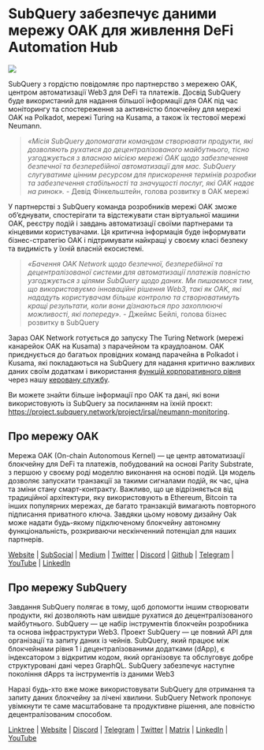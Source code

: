 # SubQuery забезпечує даними мережу OAK для живлення DeFi Automation Hub

![](https://miro.medium.com/max/1400/0*R-MluHyL9bHAEboa)

SubQuery з гордістю повідомляє про партнерство з мережею OAK, центром автоматизації Web3 для DeFi та платежів. Досвід SubQuery буде використаний для надання більшої інформації для OAK під час моніторингу та спостереження за активністю блокчейну для мережі OAK на Polkadot, мережі Turing на Kusama, а також їх тестової мережі Neumann.

> _«Місія SubQuery допомагати командам створювати продукти, які дозволяють рухатися до децентралізованого майбутнього, тісно узгоджується з власною місією мережі OAK щодо забезпечення безпечної та безперебійної автоматизації для мас. SubQuery слугуватиме цінним ресурсом для прискорення термінів розробки та забезпечення стабільності та значущості послуг, які OAK надає на ринок»._ - Девід Фінкельштейн, голова розвитку в OAK мережі

У партнерстві з SubQuery команда розробників мережі OAK зможе об’єднувати, спостерігати та відстежувати стан віртуальної машини OAK, реєстру подій і завдань автоматизації своїми партнерами та кінцевими користувачами. Ця критична інформація буде інформувати бізнес-стратегію OAK і підтримувати найкращі у своєму класі безпеку та видимість у їхній власній екосистемі.

> _«Бачення OAK Network щодо безпечної, безперебійної та децентралізованої системи для автоматизації платежів повністю узгоджується з цілями SubQuery щодо даних. Ми пишаємося тим, що використовуємо інноваційні рішення Web3, такі як OAK, які нададуть користувачам більше контролю та створюватимуть кращі результати, коли вони дізнаються про захоплюючі можливості, які попереду»._ - Джеймс Бейлі, голова бізнес розвитку в SubQuery

Зараз OAK Network готується до запуску The Turing Network (мережі канарейок OAK на Kusama) з парачейном та краудлоаном. OAK приєднується до багатьох провідних команд парачейна в Polkadot і Kusama, які покладаються на SubQuery для надання критично важливих даних своїм додаткам і використання [функцій корпоративного рівня](../blogs/20211228-enterprise-hosted.md) через нашу [керовану службу](https://project.subquery.network/).

Ви можете знайти більше інформації про OAK та дані, які вони використовують із SubQuery за посиланням на їхній проєкт: https://project.subquery.network/project/irsal/neumann-monitoring.

## Про мережу OAK

Мережа OAK (On-chain Autonomous Kernel) — це центр автоматизації блокчейну для DeFi та платежів, побудований на основі Parity Substrate, з першою у своєму роді моделлю виконання на основі подій. Ця модель дозволяє запускати транзакції за такими сигналами подій, як час, ціна та зміни стану смарт-контракту. Важливо, що це відрізняється від традиційної архітектури, яку використовують в Ethereum, Bitcoin та інших популярних мережах, де багато транзакцій вимагають повторного підписання приватного ключа. Завдяки цьому новому дизайну Oak може надати будь-якому підключеному блокчейну автономну функціональність, розкриваючи нескінченний потенціал для наших партнерів.

[Website](https://oak.tech/) | [SubSocial](https://app.subsocial.network/6109) | [Medium](https://medium.com/oak-blockchain) | [Twitter](https://twitter.com/oak_network) | [Discord](https://discord.gg/7W9UDvsbwh) | [Github](https://github.com/OAK-Foundation/) | [Telegram](https://t.me/OAK_Announcements) | [YouTube](https://www.youtube.com/channel/UCSEu57BfQQpAfgDixfBnaNg) | [LinkedIn](https://www.linkedin.com/company/oak-blockchain/)

## Про мережу SubQuery

Завдання SubQuery полягає в тому, щоб допомогти іншим створювати продукти, які дозволяють нам швидше рухатися до децентралізованого майбутнього. SubQuery — це набір інструментів блокчейн розробника та основа інфраструктури Web3. Проект SubQuery — це повний API для організації та запиту даних із чейнів. SubQuery, який працює між блокчейнами рівня 1 і децентралізованими додатками (dApp), є індексатором з відкритим кодом, який організовує та обслуговує добре структуровані дані через GraphQL. SubQuery забезпечує наступне покоління dApps та інструментів із даними Web3

Наразі будь-хто вже може використовувати SubQuery для отримання та запиту даних блокчейну за лічені хвилини. SubQuery Network пропонує увімкнути те саме масштабоване та продуктивне рішення, але повністю децентралізованим способом.

​​[Linktree](https://linktr.ee/subquerynetwork) | [Website](https://subquery.network/) | [Discord](https://discord.com/invite/78zg8aBSMG) | [Telegram](https://t.me/subquerynetwork) | [Twitter](https://twitter.com/subquerynetwork) | [Matrix](https://matrix.to/#/#subquery:matrix.org) | [LinkedIn](https://www.linkedin.com/company/subquery) | [YouTube](https://www.youtube.com/channel/UCi1a6NUUjegcLHDFLr7CqLw)
